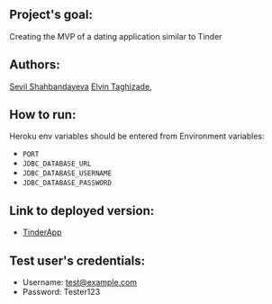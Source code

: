 ## Project's goal:
Creating the MVP of a dating application similar to Tinder

## Authors:
[Sevil Shahbandayeva](https://github.com/shahsevil)
[Elvin Taghizade](https://github.com/elvintaghizade14), 

## How to run:
Heroku env variables should be entered from Environment variables:
- `PORT`
- `JDBC_DATABASE_URL`
- `JDBC_DATABASE_USERNAME`
- `JDBC_DATABASE_PASSWORD`

## Link to deployed version:
   - [TinderApp](https://step-tinder-app.herokuapp.com/)

## Test user's credentials:
   - Username: test@example.com
   - Password: Tester123
